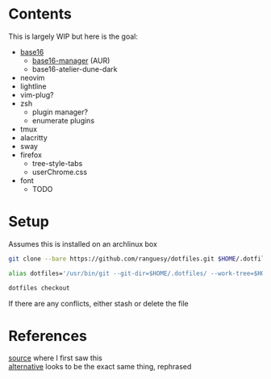 # Contents

This is largely WIP but here is the goal:

* [base16](https://github.com/chriskempson/base16)
    * [base16-manager](https://github.com/base16-manager/base16-manager) (AUR)
    * base16-atelier-dune-dark
* neovim
* lightline
* vim-plug?
* zsh
    * plugin manager?
    * enumerate plugins
* tmux
* alacritty
* sway
* firefox
    * tree-style-tabs
    * userChrome.css
* font
    * TODO

# Setup

Assumes this is installed on an archlinux box

```bash
git clone --bare https://github.com/ranguesy/dotfiles.git $HOME/.dotfiles

alias dotfiles='/usr/bin/git --git-dir=$HOME/.dotfiles/ --work-tree=$HOME'

dotfiles checkout
```

If there are any conflicts, either stash or delete the file


# References
[source](https://www.anand-iyer.com/blog/2018/a-simpler-way-to-manage-your-dotfiles.html) where I first saw this  
[alternative](https://medium.com/toutsbrasil/how-to-manage-your-dotfiles-with-git-f7aeed8adf8b) looks to be the exact same thing, rephrased  
